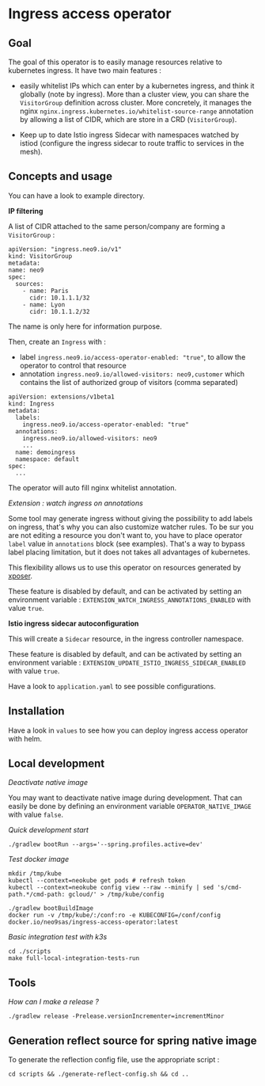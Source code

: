 Ingress access operator
=======================

Goal
----

The goal of this operator is to easily manage resources relative to kubernetes ingress. It have two
main features :

* easily whitelist IPs which can enter by a kubernetes ingress, and think it globally (note by ingress). More
than a cluster view, you can share the `VisitorGroup` definition across cluster.  More concretely, it manages the nginx `nginx.ingress.kubernetes.io/whitelist-source-range` annotation by allowing a list of CIDR, which are store in a CRD (`VisitorGroup`).
  
* Keep up to date Istio ingress Sidecar with namespaces watched by istiod (configure the ingress sidecar to route traffic 
to services in the mesh).


Concepts and usage
------------------

You can have a look to example directory.

**IP filtering**

A list of CIDR attached to the same person/company are forming a `VisitorGroup` :
```
apiVersion: "ingress.neo9.io/v1"
kind: VisitorGroup
metadata:
name: neo9
spec:
  sources:
    - name: Paris
      cidr: 10.1.1.1/32
    - name: Lyon
      cidr: 10.1.1.2/32
```
The name is only here for information purpose.

Then, create an `Ingress` with :
* label `ingress.neo9.io/access-operator-enabled: "true"`, to allow the operator to control that resource
* annotation `ingress.neo9.io/allowed-visitors: neo9,customer` which contains the list of authorized group of visitors (comma separated)
```
apiVersion: extensions/v1beta1
kind: Ingress
metadata:
  labels:
    ingress.neo9.io/access-operator-enabled: "true"
  annotations:
    ingress.neo9.io/allowed-visitors: neo9
    ...
  name: demoingress
  namespace: default
spec:
  ...
```

The operator will auto fill nginx whitelist annotation.

_Extension : watch ingress on annotations_

Some tool may generate ingress without giving the possibility to add labels on ingress, that's why
you can also customize watcher rules. To be sur you are  not editing a resource you don't want to, 
you have to place operator `label` value in `annotations` block (see examples). That's a way to 
bypass label placing limitation, but it does not takes all advantages of kubernetes.

This flexibility allows us to use this operator on resources
generated by [xposer](https://github.com/stakater/Xposer).

These feature is disabled by default, and can be activated by setting an environment variable : `EXTENSION_WATCH_INGRESS_ANNOTATIONS_ENABLED` with value `true`.


**Istio ingress sidecar autoconfiguration**

This will create a `Sidecar` resource, in the ingress controller namespace.

These feature is disabled by default, and can be activated by setting an environment variable : `EXTENSION_UPDATE_ISTIO_INGRESS_SIDECAR_ENABLED` with value `true`.

Have a look to `application.yaml` to see possible configurations.


Installation
------------

Have a look in `values` to see how you can deploy ingress access operator with helm.


Local development
-----------------

*Deactivate native image*

You may want to deactivate native image during development.
That can easily be done by defining an environment variable `OPERATOR_NATIVE_IMAGE` with value `false`.

*Quick development start*
```
./gradlew bootRun --args='--spring.profiles.active=dev'
```

*Test docker image*
```
mkdir /tmp/kube
kubectl --context=neokube get pods # refresh token
kubectl --context=neokube config view --raw --minify | sed 's/cmd-path.*/cmd-path: gcloud/' > /tmp/kube/config

./gradlew bootBuildImage
docker run -v /tmp/kube/:/conf:ro -e KUBECONFIG=/conf/config docker.io/neo9sas/ingress-access-operator:latest
```

*Basic integration test with k3s*
```
cd ./scripts
make full-local-integration-tests-run
```

Tools
------

*How can I make a release ?*
```
./gradlew release -Prelease.versionIncrementer=incrementMinor
```

Generation reflect source for spring native image
-------------------------------------------------

To generate the reflection config file, use the appropriate script :
```
cd scripts && ./generate-reflect-config.sh && cd ..
```

